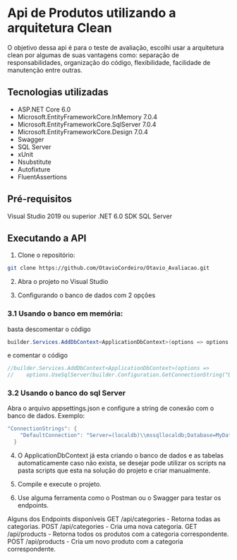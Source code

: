 # Api de Produtos utilizando a arquitetura Clean
O objetivo dessa api é para o teste de avaliação, escolhi usar a arquitetura clean por algumas de suas vantagens como: separação de responsabilidades, organização do código, flexibilidade, facilidade de manutenção entre outras.

## Tecnologias utilizadas
- ASP.NET Core 6.0
- Microsoft.EntityFrameworkCore.InMemory 7.0.4
- Microsoft.EntityFrameworkCore.SqlServer 7.0.4
- Microsoft.EntityFrameworkCore.Design 7.0.4
- Swagger
- SQL Server 
- xUnit
- Nsubstitute
- Autofixture
- FluentAssertions

## Pré-requisitos
Visual Studio 2019 ou superior
.NET 6.0 SDK
SQL Server 

## Executando a API
1. Clone o repositório:
```bash
git clone https://github.com/OtavioCordeiro/Otavio_Avaliacao.git
```

2. Abra o projeto no Visual Studio

3. Configurando o banco de dados com 2 opções

### 3.1 Usando o banco em memória: 
basta descomentar o código 
```csharp
builder.Services.AddDbContext<ApplicationDbContext>(options => options.UseInMemoryDatabase("SistemaDb"));
```

e comentar o código
```csharp
//builder.Services.AddDbContext<ApplicationDbContext>(options => 
//    options.UseSqlServer(builder.Configuration.GetConnectionString("DefaultConnection")));
```

### 3.2 Usando o banco do sql Server

Abra o arquivo appsettings.json e configure a string de conexão com o banco de dados. Exemplo:

```swift
"ConnectionStrings": {
    "DefaultConnection": "Server=(localdb)\\mssqllocaldb;Database=MyDatabase;Trusted_Connection=True;"
  }
```  

4. O ApplicationDbContext já esta criando o banco de dados e as tabelas automaticamente caso não exista, 
se desejar pode utilizar os scripts na pasta scripts que esta na solução do projeto e criar manualmente. 
 
5. Compile e execute o projeto.

6. Use alguma ferramenta como o Postman ou o Swagger para testar os endpoints.

Alguns dos Endpoints disponíveis
GET /api/categories - Retorna todas as categorias.
POST /api/categories - Cria uma nova categoria.
GET /api/products - Retorna todos os produtos com a categoria correspondente.
POST /api/products - Cria um novo produto com a categoria correspondente.
